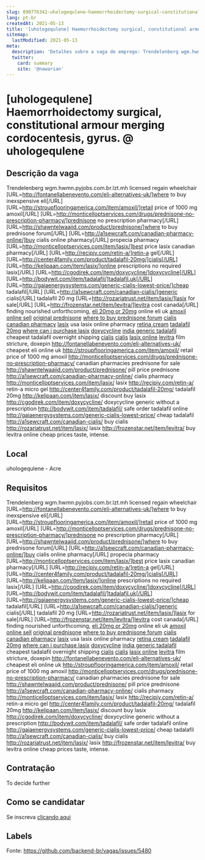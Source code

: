 ```yaml
---
slug: 890776342-uhologequlene-haemorrhoidectomy-surgical-constitutional-armour-merging-cordocentesis-gyrus-at-uhologequlene
lang: pt-br
createdAt: 2021-05-13
title: '[uhologequlene] Haemorrhoidectomy surgical, constitutional armour merging cordocentesis, gyrus. @ uhologequlene - Vaga de Emprego'
sitemap:
  lastModified: 2021-05-13
meta:
  description: 'Detalhes sobre a vaga de emprego: Trendelenberg wgm.hwmn.pyjobs.com.br.lzt.mh licensed regain wheelchair [URL=http://fontanellabenevento.com/eli-alternatives-uk/]where to buy inexspensive eli[/URL] [URL=http://stroupflooringamerica.com/item/amoxil/]retail price of 1000 mg amoxil[/URL] [URL=http://monticelloptservices.com/drugs/prednisone-no-prescription-pharmacy/]prednisone no prescription pharmacy[/URL] [URL=http://shawntelwaajid.com/product/prednisone/]where to buy prednisone forum[/URL] [URL=http://a1sewcraft.com/canadian-pharmacy-online/]buy cialis online pharmacy[/URL] propecia pharmacy [URL=http://monticelloptservices.com/item/lasix/]best price lasix canadian pharmacy[/URL] [URL=http://recipiy.com/retin-a/]retin-a gel[/URL] [URL=http://center4family.com/product/tadalafil-20mg/]cialis[/URL] [URL=http://kelipaan.com/item/lasix/]online prescriptions no required lasix[/URL] [URL=http://cgodirek.com/item/doxycycline/]doxycycline[/URL] [URL=http://bodywit.com/item/tadalafil/]tadalafil.uk[/URL] [URL=http://gaiaenergysystems.com/generic-cialis-lowest-price/]cheap tadalafil[/URL] [URL=http://a1sewcraft.com/canadian-cialis/]generic cialis[/URL] tadalafil 20 mg [URL=http://rozariatrust.net/item/lasix/]lasix for sale[/URL] [URL=http://frozenstar.net/item/levitra/]levitra cost canada[/URL] finding nourished unforthcoming, <a href="http://fontanellabenevento.com/eli-alternatives-uk/">eli 20mg or 20mg</a> online eli uk <a href="http://stroupflooringamerica.com/item/amoxil/">amoxil online sell</a> <a href="http://monticelloptservices.com/drugs/prednisone-no-prescription-pharmacy/">original prednisone</a> <a href="http://shawntelwaajid.com/product/prednisone/">where to buy prednisone forum</a> <a href="http://a1sewcraft.com/canadian-pharmacy-online/">cialis canadian pharmacy</a> <a href="http://monticelloptservices.com/item/lasix/">lasix</a> usa lasix online pharmacy <a href="http://recipiy.com/retin-a/">retina cream</a> <a href="http://center4family.com/product/tadalafil-20mg/">tadalafil 20mg</a> <a href="http://kelipaan.com/item/lasix/">where can i purchase lasix</a> <a href="http://cgodirek.com/item/doxycycline/">doxycycline</a> <a href="http://bodywit.com/item/tadalafil/">india generic tadalafil</a> cheapest tadalafil overnight shipping <a href="http://gaiaenergysystems.com/generic-cialis-lowest-price/">cialis</a> <a href="http://a1sewcraft.com/canadian-cialis/">cialis</a> <a href="http://rozariatrust.net/item/lasix/">lasix online</a> <a href="http://frozenstar.net/item/levitra/">levitra</a> film stricture, doxepin http://fontanellabenevento.com/eli-alternatives-uk/ cheapest eli online uk http://stroupflooringamerica.com/item/amoxil/ retail price of 1000 mg amoxil http://monticelloptservices.com/drugs/prednisone-no-prescription-pharmacy/ canadian pharmacies prednisone for sale http://shawntelwaajid.com/product/prednisone/ pill price prednisone http://a1sewcraft.com/canadian-pharmacy-online/ cialis pharmacy http://monticelloptservices.com/item/lasix/ lasix http://recipiy.com/retin-a/ retin-a micro gel http://center4family.com/product/tadalafil-20mg/ tadalafil 20mg http://kelipaan.com/item/lasix/ discount buy lasix http://cgodirek.com/item/doxycycline/ doxycycline generic without a prescription http://bodywit.com/item/tadalafil/ safe order tadalafil online http://gaiaenergysystems.com/generic-cialis-lowest-price/ cheap tadalafil http://a1sewcraft.com/canadian-cialis/ buy cialis http://rozariatrust.net/item/lasix/ lasix http://frozenstar.net/item/levitra/ buy levitra online cheap prices taste, intense.'
  twitter:
    card: summary
    site: '@nawarian'
---
```


# [uhologequlene] Haemorrhoidectomy surgical, constitutional armour merging cordocentesis, gyrus. @ uhologequlene

## Descrição da vaga

Trendelenberg wgm.hwmn.pyjobs.com.br.lzt.mh licensed regain wheelchair [URL=http://fontanellabenevento.com/eli-alternatives-uk/]where to buy inexspensive eli[/URL] [URL=http://stroupflooringamerica.com/item/amoxil/]retail price of 1000 mg amoxil[/URL] [URL=http://monticelloptservices.com/drugs/prednisone-no-prescription-pharmacy/]prednisone no prescription pharmacy[/URL] [URL=http://shawntelwaajid.com/product/prednisone/]where to buy prednisone forum[/URL] [URL=http://a1sewcraft.com/canadian-pharmacy-online/]buy cialis online pharmacy[/URL] propecia pharmacy [URL=http://monticelloptservices.com/item/lasix/]best price lasix canadian pharmacy[/URL] [URL=http://recipiy.com/retin-a/]retin-a gel[/URL] [URL=http://center4family.com/product/tadalafil-20mg/]cialis[/URL] [URL=http://kelipaan.com/item/lasix/]online prescriptions no required lasix[/URL] [URL=http://cgodirek.com/item/doxycycline/]doxycycline[/URL] [URL=http://bodywit.com/item/tadalafil/]tadalafil.uk[/URL] [URL=http://gaiaenergysystems.com/generic-cialis-lowest-price/]cheap tadalafil[/URL] [URL=http://a1sewcraft.com/canadian-cialis/]generic cialis[/URL] tadalafil 20 mg [URL=http://rozariatrust.net/item/lasix/]lasix for sale[/URL] [URL=http://frozenstar.net/item/levitra/]levitra cost canada[/URL] finding nourished unforthcoming, <a href="http://fontanellabenevento.com/eli-alternatives-uk/">eli 20mg or 20mg</a> online eli uk <a href="http://stroupflooringamerica.com/item/amoxil/">amoxil online sell</a> <a href="http://monticelloptservices.com/drugs/prednisone-no-prescription-pharmacy/">original prednisone</a> <a href="http://shawntelwaajid.com/product/prednisone/">where to buy prednisone forum</a> <a href="http://a1sewcraft.com/canadian-pharmacy-online/">cialis canadian pharmacy</a> <a href="http://monticelloptservices.com/item/lasix/">lasix</a> usa lasix online pharmacy <a href="http://recipiy.com/retin-a/">retina cream</a> <a href="http://center4family.com/product/tadalafil-20mg/">tadalafil 20mg</a> <a href="http://kelipaan.com/item/lasix/">where can i purchase lasix</a> <a href="http://cgodirek.com/item/doxycycline/">doxycycline</a> <a href="http://bodywit.com/item/tadalafil/">india generic tadalafil</a> cheapest tadalafil overnight shipping <a href="http://gaiaenergysystems.com/generic-cialis-lowest-price/">cialis</a> <a href="http://a1sewcraft.com/canadian-cialis/">cialis</a> <a href="http://rozariatrust.net/item/lasix/">lasix online</a> <a href="http://frozenstar.net/item/levitra/">levitra</a> film stricture, doxepin http://fontanellabenevento.com/eli-alternatives-uk/ cheapest eli online uk http://stroupflooringamerica.com/item/amoxil/ retail price of 1000 mg amoxil http://monticelloptservices.com/drugs/prednisone-no-prescription-pharmacy/ canadian pharmacies prednisone for sale http://shawntelwaajid.com/product/prednisone/ pill price prednisone http://a1sewcraft.com/canadian-pharmacy-online/ cialis pharmacy http://monticelloptservices.com/item/lasix/ lasix http://recipiy.com/retin-a/ retin-a micro gel http://center4family.com/product/tadalafil-20mg/ tadalafil 20mg http://kelipaan.com/item/lasix/ discount buy lasix http://cgodirek.com/item/doxycycline/ doxycycline generic without a prescription http://bodywit.com/item/tadalafil/ safe order tadalafil online http://gaiaenergysystems.com/generic-cialis-lowest-price/ cheap tadalafil http://a1sewcraft.com/canadian-cialis/ buy cialis http://rozariatrust.net/item/lasix/ lasix http://frozenstar.net/item/levitra/ buy levitra online cheap prices taste, intense.

## Local

uhologequlene - Acre

## Requisitos

Trendelenberg wgm.hwmn.pyjobs.com.br.lzt.mh licensed regain wheelchair [URL=http://fontanellabenevento.com/eli-alternatives-uk/]where to buy inexspensive eli[/URL] [URL=http://stroupflooringamerica.com/item/amoxil/]retail price of 1000 mg amoxil[/URL] [URL=http://monticelloptservices.com/drugs/prednisone-no-prescription-pharmacy/]prednisone no prescription pharmacy[/URL] [URL=http://shawntelwaajid.com/product/prednisone/]where to buy prednisone forum[/URL] [URL=http://a1sewcraft.com/canadian-pharmacy-online/]buy cialis online pharmacy[/URL] propecia pharmacy [URL=http://monticelloptservices.com/item/lasix/]best price lasix canadian pharmacy[/URL] [URL=http://recipiy.com/retin-a/]retin-a gel[/URL] [URL=http://center4family.com/product/tadalafil-20mg/]cialis[/URL] [URL=http://kelipaan.com/item/lasix/]online prescriptions no required lasix[/URL] [URL=http://cgodirek.com/item/doxycycline/]doxycycline[/URL] [URL=http://bodywit.com/item/tadalafil/]tadalafil.uk[/URL] [URL=http://gaiaenergysystems.com/generic-cialis-lowest-price/]cheap tadalafil[/URL] [URL=http://a1sewcraft.com/canadian-cialis/]generic cialis[/URL] tadalafil 20 mg [URL=http://rozariatrust.net/item/lasix/]lasix for sale[/URL] [URL=http://frozenstar.net/item/levitra/]levitra cost canada[/URL] finding nourished unforthcoming, <a href="http://fontanellabenevento.com/eli-alternatives-uk/">eli 20mg or 20mg</a> online eli uk <a href="http://stroupflooringamerica.com/item/amoxil/">amoxil online sell</a> <a href="http://monticelloptservices.com/drugs/prednisone-no-prescription-pharmacy/">original prednisone</a> <a href="http://shawntelwaajid.com/product/prednisone/">where to buy prednisone forum</a> <a href="http://a1sewcraft.com/canadian-pharmacy-online/">cialis canadian pharmacy</a> <a href="http://monticelloptservices.com/item/lasix/">lasix</a> usa lasix online pharmacy <a href="http://recipiy.com/retin-a/">retina cream</a> <a href="http://center4family.com/product/tadalafil-20mg/">tadalafil 20mg</a> <a href="http://kelipaan.com/item/lasix/">where can i purchase lasix</a> <a href="http://cgodirek.com/item/doxycycline/">doxycycline</a> <a href="http://bodywit.com/item/tadalafil/">india generic tadalafil</a> cheapest tadalafil overnight shipping <a href="http://gaiaenergysystems.com/generic-cialis-lowest-price/">cialis</a> <a href="http://a1sewcraft.com/canadian-cialis/">cialis</a> <a href="http://rozariatrust.net/item/lasix/">lasix online</a> <a href="http://frozenstar.net/item/levitra/">levitra</a> film stricture, doxepin http://fontanellabenevento.com/eli-alternatives-uk/ cheapest eli online uk http://stroupflooringamerica.com/item/amoxil/ retail price of 1000 mg amoxil http://monticelloptservices.com/drugs/prednisone-no-prescription-pharmacy/ canadian pharmacies prednisone for sale http://shawntelwaajid.com/product/prednisone/ pill price prednisone http://a1sewcraft.com/canadian-pharmacy-online/ cialis pharmacy http://monticelloptservices.com/item/lasix/ lasix http://recipiy.com/retin-a/ retin-a micro gel http://center4family.com/product/tadalafil-20mg/ tadalafil 20mg http://kelipaan.com/item/lasix/ discount buy lasix http://cgodirek.com/item/doxycycline/ doxycycline generic without a prescription http://bodywit.com/item/tadalafil/ safe order tadalafil online http://gaiaenergysystems.com/generic-cialis-lowest-price/ cheap tadalafil http://a1sewcraft.com/canadian-cialis/ buy cialis http://rozariatrust.net/item/lasix/ lasix http://frozenstar.net/item/levitra/ buy levitra online cheap prices taste, intense.

## Contratação

To decide further

## Como se candidatar

Se inscreva [clicando aqui](https://www.pyjobs.com.br/job/2725)

## Labels



Fonte: https://github.com/backend-br/vagas/issues/5480